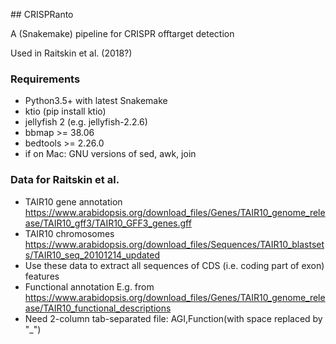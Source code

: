 ## CRISPRanto

A (Snakemake) pipeline for CRISPR offtarget detection

Used in Raitskin et al. (2018?)


### Requirements

* Python3.5+ with latest Snakemake
* ktio (pip install ktio)
* jellyfish 2 (e.g. jellyfish-2.2.6)
* bbmap >= 38.06
* bedtools >= 2.26.0
* if on Mac: GNU versions of sed, awk, join

### Data for Raitskin et al.

* TAIR10 gene annotation https://www.arabidopsis.org/download_files/Genes/TAIR10_genome_release/TAIR10_gff3/TAIR10_GFF3_genes.gff
* TAIR10 chromosomes https://www.arabidopsis.org/download_files/Sequences/TAIR10_blastsets/TAIR10_seq_20101214_updated
* Use these data to extract all sequences of CDS (i.e. coding part of exon) features
* Functional annotation
E.g. from https://www.arabidopsis.org/download_files/Genes/TAIR10_genome_release/TAIR10_functional_descriptions
* Need 2-column tab-separated file: AGI,Function(with space replaced by "_")
